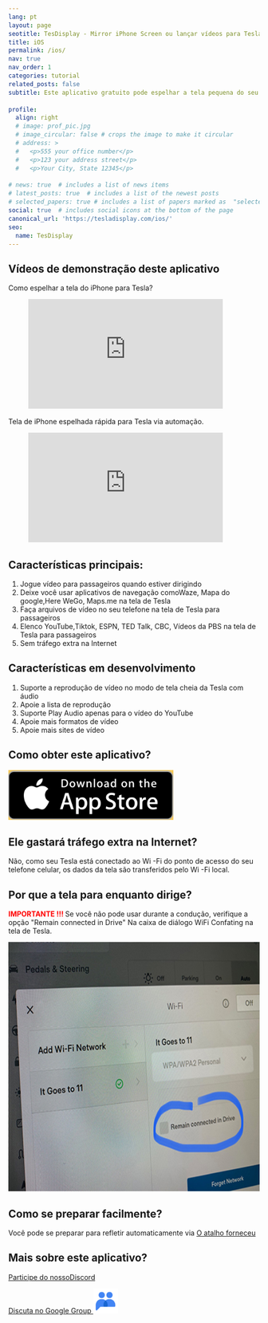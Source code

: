 ```yaml
---
lang: pt
layout: page
seotitle: TesDisplay - Mirror iPhone Screen ou lançar vídeos para Tesla
title: iOS
permalink: /ios/
nav: true
nav_order: 1
categories: tutorial
related_posts: false
subtitle: Este aplicativo gratuito pode espelhar a tela pequena do seu telefone celular para a tela grande do seu Tesla enquanto dirige.

profile:
  align: right
  # image: prof_pic.jpg
  # image_circular: false # crops the image to make it circular
  # address: >
  #   <p>555 your office number</p>
  #   <p>123 your address street</p>
  #   <p>Your City, State 12345</p>

# news: true  # includes a list of news items
# latest_posts: true  # includes a list of the newest posts
# selected_papers: true # includes a list of papers marked as  "selected={true}" 
social: true  # includes social icons at the bottom of the page
canonical_url: 'https://tesladisplay.com/ios/'
seo:
  name: TesDisplay
---
```

## Vídeos de demonstração deste aplicativo
Como espelhar a tela do iPhone para Tesla?
<!-- blank line -->
<figure class= "video-container" >
  <iframe width= "390"  height= "220"  src= "https://www.youtube.com/embed/7gpRzQRM3uk"  frameborder= "0"  allowfullscreen= "true" > </iframe>
</figure>
<!-- blank line -->

Tela de iPhone espelhada rápida para Tesla via automação.
<!-- blank line -->
<figure class= "video-container" >
  <iframe width= "390"  height= "220"  src= "https://www.youtube.com/embed/RuW6pdcY930"  frameborder= "0"  allowfullscreen= "true" > </iframe>
</figure>
<!-- blank line -->

## Características principais:
1. Jogue vídeo para passageiros quando estiver dirigindo
2. Deixe você usar aplicativos de navegação comoWaze, Mapa do google,Here WeGo, Maps.me na tela de Tesla
3. Faça arquivos de vídeo no seu telefone na tela de Tesla para passageiros
4. Elenco YouTube,Tiktok, ESPN, TED Talk, CBC, Vídeos da PBS na tela de Tesla para passageiros
5. Sem tráfego extra na Internet

## Características em desenvolvimento
1. Suporte a reprodução de vídeo no modo de tela cheia da Tesla com áudio
2. Apoie a lista de reprodução
3. Suporte Play Audio apenas para o vídeo do YouTube
4. Apoie mais formatos de vídeo
5. Apoie mais sites de vídeo

## Como obter este aplicativo?
<a id = "appstore"  href = "https://apps.apple.com/app/TesDisplay/id6469987744" >
<img src= "/assets/img/app-store-badge.png"  height= "100px" >
</a>

## Ele gastará tráfego extra na Internet?
Não, como seu Tesla está conectado ao Wi -Fi do ponto de acesso do seu telefone celular, os dados da tela são transferidos pelo Wi -Fi local.

## Por que a tela para enquanto dirige?
<p><span style= "color: red" > <b> IMPORTANTE !!! </b></span>Se você não pode usar durante a condução, verifique a opção "Remain connected in Drive"  Na caixa de diálogo WiFi Confating na tela de Tesla. </p>
<img src= "/assets/img/wifi-connected.jpg"  height= "500px" ></a>

## Como se preparar facilmente?
<p> Você pode se preparar para refletir automaticamente via <a href = "/tesconnect_shortcut" > O atalho forneceu </a> </p>

## Mais sobre este aplicativo?
<p> <a href = "https://discord.gg/Tvbs9uWcN9"  destino = "_blank" > Participe do nossoDiscord</a> </p>
<p> <a href = "https://groups.google.com/g/tesla-display"  destino = "_blank" > Discuta no Google Group
<img src= "/group.png"  height=50px></a></p>

